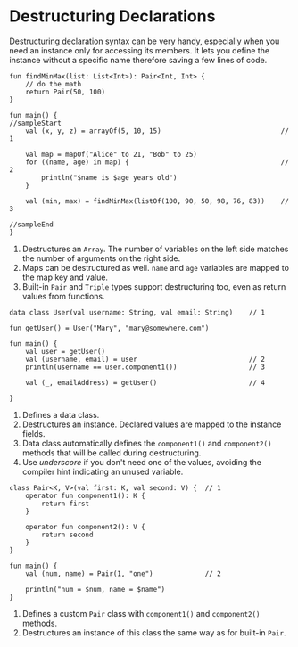 # Destructuring Declarations

[Destructuring declaration](https://kotlinlang.org/docs/reference/multi-declarations.html#destructuring-declarations) syntax can be very handy, especially when you need an instance only for accessing its members. It lets you define the instance without a specific name therefore saving a few lines of code.

```run-kotlin
fun findMinMax(list: List<Int>): Pair<Int, Int> { 
    // do the math
    return Pair(50, 100) 
}

fun main() {
//sampleStart
    val (x, y, z) = arrayOf(5, 10, 15)                              // 1

    val map = mapOf("Alice" to 21, "Bob" to 25)
    for ((name, age) in map) {                                      // 2
        println("$name is $age years old")          
    }

    val (min, max) = findMinMax(listOf(100, 90, 50, 98, 76, 83))    // 3

//sampleEnd
}
```

1. Destructures an `Array`. The number of variables on the left side matches the number of arguments on the right side.
2. Maps can be destructured as well. `name` and `age` variables are mapped to the map key and value.
3. Built-in `Pair` and `Triple` types support destructuring too, even as return values from functions.

```run-kotlin
data class User(val username: String, val email: String)    // 1

fun getUser() = User("Mary", "mary@somewhere.com")

fun main() {
    val user = getUser()
    val (username, email) = user                            // 2
    println(username == user.component1())                  // 3

    val (_, emailAddress) = getUser()                       // 4
    
}
```

1. Defines a data class.
2. Destructures an instance. Declared values are mapped to the instance fields.
3. Data class automatically defines the `component1()` and `component2()` methods that will be called during destructuring.
4. Use _underscore_ if you don't need one of the values, avoiding the compiler hint indicating an unused variable.

```run-kotlin
class Pair<K, V>(val first: K, val second: V) {  // 1
    operator fun component1(): K {              
        return first
    }

    operator fun component2(): V {              
        return second
    }
}

fun main() {
    val (num, name) = Pair(1, "one")             // 2

    println("num = $num, name = $name")
}
```

1. Defines a custom `Pair` class with `component1()` and `component2()` methods.
2. Destructures an instance of this class the same way as for built-in `Pair`.
